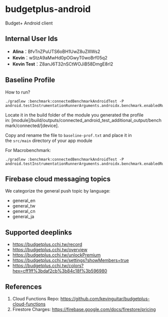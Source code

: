 # budgetplus-android
Budget+ Android client

## Internal User Ids

- **Alina**：BfvTnZPuUTS6oBH1UwZ8uZIllWs2
- **Kevin**：wStzA9aMwHd0pOGwyT0woBrf05q2
- **Kevin Test**：Z8anJ6T32nSCtWOJiB58DmgE8rl2

## Baseline Profile

How to run?
```
./gradlew :benchmark:connectedBenchmarkAndroidTest -P android.testInstrumentationRunnerArguments.androidx.benchmark.enabledRules=BaselineProfile
```

Locate it in the build folder of the module you generated the profile in: [module]/build/outputs/connected_android_test_additional_output/benchmark/connected/[device].

Copy and rename the file to `baseline-prof.txt` and place it in the `src/main` directory of your app module

For Macrobenchmark:
```
./gradlew :benchmark:connectedBenchmarkAndroidTest -P android.testInstrumentationRunnerArguments.androidx.benchmark.enabledRules=Macrobenchmark
```

## Firebase cloud messaging topics

We categorize the general push topic by language:
- general_en
- general_tw
- general_cn
- general_ja


## Supported deeplinks

- https://budgetplus.cchi.tw/record
- https://budgetplus.cchi.tw/overview
- https://budgetplus.cchi.tw/unlockPremium
- https://budgetplus.cchi.tw/settings?showMembers=true
- https://budgetplus.cchi.tw/colors?hex=cff1ff%3bdaf2cb%3b84c18f%3b596980

## References

1. Cloud Functions Repo: https://github.com/kevinguitar/budgetplus-cloud-functions
2. Firestore Charges: https://firebase.google.com/docs/firestore/pricing
